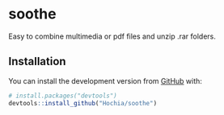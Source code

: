 # soothe

Easy to combine multimedia or pdf files and unzip .rar folders.

## Installation

You can install the development version from [GitHub](https://github.com/) with:

``` r
# install.packages("devtools")
devtools::install_github("Hochia/soothe")
```
